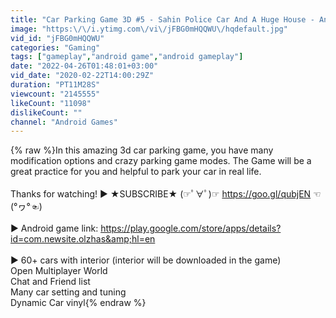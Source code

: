 ```yaml
---
title: "Car Parking Game 3D #5 - Sahin Police Car And A Huge House - Android Gameplay"
image: "https:\/\/i.ytimg.com\/vi\/jFBG0mHQQWU\/hqdefault.jpg"
vid_id: "jFBG0mHQQWU"
categories: "Gaming"
tags: ["gameplay","android game","android gameplay"]
date: "2022-04-26T01:48:01+03:00"
vid_date: "2020-02-22T14:00:29Z"
duration: "PT11M28S"
viewcount: "2145555"
likeCount: "11098"
dislikeCount: ""
channel: "Android Games"
---
```

{% raw %}In this amazing 3d car parking game, you have many modification options and crazy parking game modes. The Game will be a great practice for you and helpful to park your car in real life.<br /><br />Thanks for watching! ► ★SUBSCRIBE★  (☞ﾟ∀ﾟ)☞  <a rel="nofollow" target="blank" href="https://goo.gl/qubjEN">https://goo.gl/qubjEN</a> ☜(°ヮ°☜)<br /><br />► Android game link: <a rel="nofollow" target="blank" href="https://play.google.com/store/apps/details?id=com.newsite.olzhas&amp;hl=en">https://play.google.com/store/apps/details?id=com.newsite.olzhas&amp;hl=en</a><br /><br />► 60+ cars with interior (interior will be downloaded in the game)<br />Open Multiplayer World <br />Chat and Friend list<br />Many car setting and tuning<br />Dynamic Car vinyl{% endraw %}
